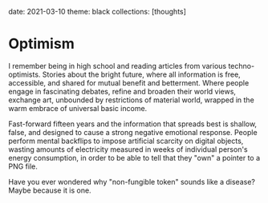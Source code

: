 date: 2021-03-10
theme: black
collections: [thoughts]

Optimism
========

I remember being in high school and reading articles from various techno-optimists. Stories about the bright future, where all information is free, accessible, and shared for mutual benefit and betterment. Where people engage in fascinating debates, refine and broaden their world views, exchange art, unbounded by restrictions of material world, wrapped in the warm embrace of universal basic income.

Fast-forward fifteen years and the information that spreads best is shallow, false, and designed to cause a strong negative emotional response. People perform mental backflips to impose artificial scarcity on digital objects, wasting amounts of electricity measured in weeks of individual person's energy consumption, in order to be able to tell that they "own" a pointer to a PNG file.

Have you ever wondered why "non-fungible token" sounds like a disease? Maybe because it is one.

